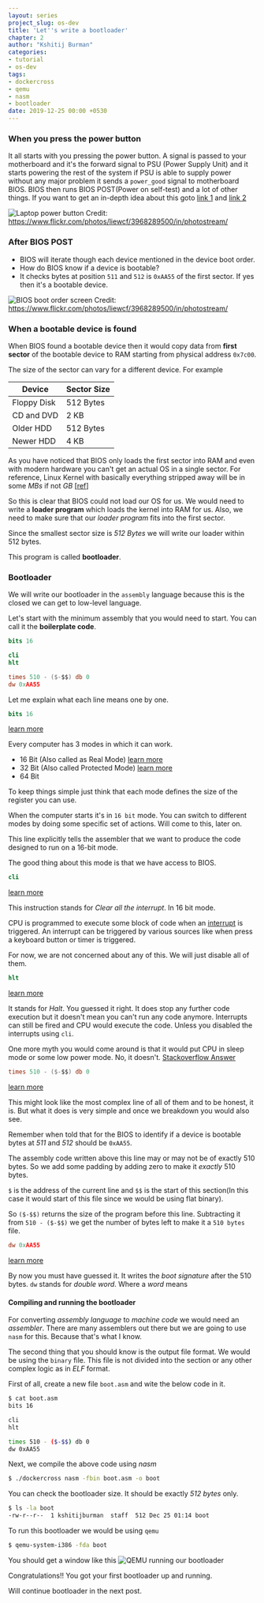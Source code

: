 ```yaml
---
layout: series
project_slug: os-dev
title: 'Let''s write a bootloader'
chapter: 2
author: "Kshitij Burman"
categories:
- tutorial
- os-dev
tags:
- dockercross
- qemu
- nasm
- bootloader
date: 2019-12-25 00:00 +0530
---
```

### When you press the power button
It all starts with you pressing the power button. A signal is passed to your motherboard and it's the forward signal to PSU (Power Supply Unit) and it starts powering the rest of the system if PSU is able to supply power without any major problem it sends a `power_good` signal to motherboard BIOS. BIOS then runs BIOS POST(Power on self-test) and a lot of other things. 
If you want to get an in-depth idea about this goto [link 1](http://www.brokenthorn.com/Resources/OSDev3.html) and [link 2](https://www.howtogeek.com/398493/what-exactly-happens-when-you-turn-on-your-computer/)
<!--more-->
![Laptop power button](/assets/img/laptop-power-button.jpg)
Credit: https://www.flickr.com/photos/liewcf/3968289500/in/photostream/
### After BIOS POST
- BIOS will iterate though each device mentioned in the device boot order.
- How do BIOS know if a device is bootable?
- It checks bytes at position `511` and `512` is `0xAA55` of the first sector. If yes then it's a bootable device.

![BIOS boot order screen](/assets/img/boot-order.jpg)
Credit: https://www.flickr.com/photos/liewcf/3968289500/in/photostream/

### When a bootable device is found
When BIOS found a bootable device then it would copy data from __first sector__ of the bootable device to RAM starting from physical address `0x7c00`.

The size of the sector can vary for a different device. For example 

|Device   |Sector Size             |
|-------|--------------------|
|Floppy Disk|512 Bytes|
|CD and DVD| 2 KB|
| Older HDD| 512 Bytes|
| Newer HDD| 4 KB |

As you have noticed that BIOS only loads the first sector into RAM and even with modern hardware you can't get an actual OS in a single sector.
For reference, Linux Kernel with basically everything stripped away will be in some *MBs* if not *GB* [[ref](https://superuser.com/questions/370586/how-can-a-linux-kernel-be-so-small#comment413299_370586)]

So this is clear that BIOS could not load our OS for us. We would need to write a __loader program__ which loads the kernel into RAM for us.
Also, we need to make sure that our *loader program* fits into the first sector.

Since the smallest sector size is _512 Bytes_ we will write our loader within 512 bytes.

This program is called __bootloader__.


### Bootloader
We will write our bootloader in the `assembly` language because this is the closed we can get to low-level language.

Let's start with the minimum assembly that you would need to start. You can call it the **boilerplate code**.
```nasm
bits 16

cli
hlt

times 510 - ($-$$) db 0
dw 0xAA55
```

Let me explain what each line means one by one.

```nasm
bits 16
```
[learn more](https://nasm.us/doc/nasmdoc6.html#section-6.1)

Every computer has 3 modes in which it can work.
- 16 Bit (Also called as Real Mode) [learn more](https://wiki.osdev.org/Real_Mode)
- 32 Bit (Also called Protected Mode) [learn more](https://wiki.osdev.org/Protected_Mode)
- 64 Bit

To keep things simple just think that each mode defines the size of the register you can use.

When the computer starts it's in `16 bit` mode.
You can switch to different modes by doing some specific set of actions. Will come to this, later on.

This line explicitly tells the assembler that we want to produce the code designed to run on a 16-bit mode.

The good thing about this mode is that we have access to BIOS.


```nasm
cli
``` 
[learn more](http://www.mathemainzel.info/files/x86asmref.html#cli)

This instruction stands for *Clear all the interrupt*. 
In 16 bit mode. 

CPU is programmed to execute some block of code when an [interrupt](https://www.wikiwand.com/en/Interrupt) is triggered.
An interrupt can be triggered by various sources like when press a keyboard button or timer is triggered.

For now, we are not concerned about any of this. We will just disable all of them.

```nasm
hlt
``` 
[learn more](http://www.mathemainzel.info/files/x86asmref.html#hlt)

It stands for *Halt*. You guessed it right.
It does stop any further code execution but it doesn't mean you can't run any code anymore. Interrupts can still be fired and CPU would execute the code. Unless you disabled the interrupts using `cli`.

One more myth you would come around is that it would put CPU in sleep mode or some low power mode. No, it doesn't. [Stackoverflow Answer](https://retrocomputing.stackexchange.com/a/6733)


```nasm
times 510 - ($-$$) db 0
``` 
[learn more](https://nasm.us/doc/nasmdoc3.html#section-3.2.5)

This might look like the most complex line of all of them and to be honest, it is.
But what it does is very simple and once we breakdown you would also see.

Remember when told that for the BIOS to identify if a device is bootable bytes at _511_ and _512_ should be `0xAA55`.

The assembly code written above this line may or may not be of exactly 510 bytes. So we add some padding by adding zero to make it *exactly* 510 bytes.

`$` is the address of the current line and `$$` is the start of this section(In this case it would start of this file since we would be using flat binary).

So `($-$$)` returns the size of the program before this line. Subtracting it from `510 - ($-$$)` we get the number of bytes left to make it a `510 bytes` file.


```nasm
dw 0xAA55
```
[learn more](https://nasm.us/doc/nasmdoc3.html#section-3.2)

By now you must have guessed it. It writes the *boot signature* after the 510 bytes.
`dw` stands for *double word*. Where a *word* means


#### Compiling and running the bootloader

For converting *assembly language* to *machine code* we would need an *assembler*. 
There are many assemblers out there but we are going to use `nasm` for this. Because that's what I know. 

The second thing that you should know is the output file format. We would be using the `binary` file. This file is not divided into the section or any other complex logic as in *ELF* format.

First of all, create a new file `boot.asm` and wite the below code in it.
```bash
$ cat boot.asm
bits 16

cli
hlt

times 510 - ($-$$) db 0
dw 0xAA55
```

Next, we compile the above code using *nasm*
```bash
$ ./dockercross nasm -fbin boot.asm -o boot
```

You can check the bootloader size. It should be exactly *512 bytes* only.

```bash
$ ls -la boot
-rw-r--r--  1 kshitijburman  staff  512 Dec 25 01:14 boot

```


To run this bootloader we would be using `qemu`
```bash
$ qemu-system-i386 -fda boot
```

You should get a window like this
![QEMU running our bootloader](/assets/img/qemu-with-bootloader.png)

Congratulations!! You got your first bootloader up and running.

Will continue bootloader in the next post.
